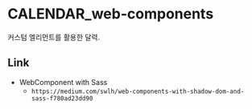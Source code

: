 # CALENDAR_web-components

커스텀 엘리먼트를 활용한 달력.

## Link

- WebComponent with Sass
  - `https://medium.com/swlh/web-components-with-shadow-dom-and-sass-f780ad23dd90`
